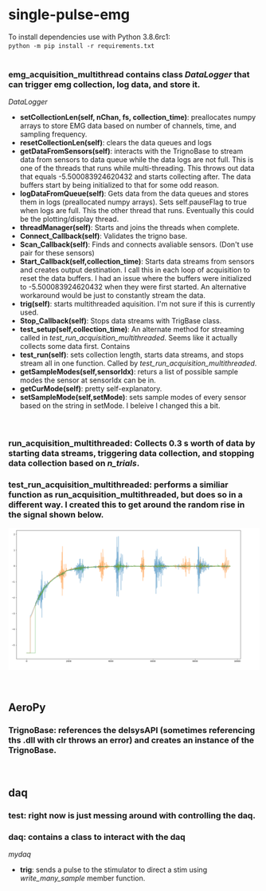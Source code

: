# single-pulse-emg  
To  install  dependencies use with Python 3.8.6rc1:  
`python -m pip install -r requirements.txt`  
&nbsp;  
### **emg_acquisition_multithread** contains class *DataLogger* that can trigger emg collection, log data, and store it.  
*DataLogger*   
- **setCollectionLen(self, nChan, fs, collection_time)**: preallocates numpy arrays to store EMG data based on number of channels, time, and sampling frequency.  
- **resetCollectionLen(self)**: clears the data queues and logs
- **getDataFromSensors(self)**: interacts with the TrignoBase to stream data from sensors to data queue while the data logs are not full. This is one of the threads that runs while multi-threading. This throws out data that equals -5.500083924620432 and starts collecting after. The data buffers start by being initialized to that for some odd reason.
- **logDataFromQueue(self)**: Gets data from the data queues and stores them in logs (preallocated numpy arrays). Sets self.pauseFlag to true when logs are full. This the other thread that runs. Eventually this could be the plotting/display thread.
- **threadManager(self)**: Starts and joins the threads when complete.
- **Connect_Callback(self)**: Validates the trigno base.
- **Scan_Callback(self)**: Finds and connects avaliable sensors. (Don't use pair for these sensors)  
- **Start_Callback(self,collection_time)**: Starts data streams from sensors and creates output destination. I call this in each loop of acquisition to reset the data buffers. I had an issue where the buffers were initialized to -5.500083924620432 when they were first started. An alternative workaround would be just to constantly stream the data. 
- **trig(self)**: starts multithreaded aquisition. I'm not sure if this is currently used.
- **Stop_Callback(self)**: Stops data streams with TrigBase class.
- **test_setup(self,collection_time)**: An alternate method for streaming called in *test_run_acquisition_multithreaded*. Seems like it actually collects some data first. Contains
- **test_run(self)**: sets collection length, starts data streams, and stops stream all in one function. Called by *test_run_acquisition_multithreaded*. 
- **getSampleModes(self,sensorIdx)**: returs a list of possible sample modes the sensor at sensorIdx can be in.  
- **getCurMode(self)**: pretty self-explanatory.
- **setSampleMode(self,setMode)**: sets sample modes of every sensor based on the string in setMode. I beleive I changed this a bit.  
&nbsp;  
&nbsp;  

### **run_acquisition_multithreaded**: Collects 0.3 s worth of data by starting data streams, triggering data collection, and stopping data collection based on *n_trials*.  
### **test_run_acquisition_multithreaded**: performs a similiar function as run_acquisition_multithreaded, but does so in a different way. I created this to get around the random rise in the signal shown below. 
![Drag Racing](.images/image2.png)

&nbsp;
 ## AeroPy  
### **TrignoBase**: references the delsysAPI (sometimes referencing ths .dll with clr throws an error) and creates an instance of the TrignoBase.  
&nbsp;
## daq  
### **test**: right now is just messing around with controlling the daq.  
### **daq**: contains a class to interact with the daq  
*mydaq*  
- **trig**: sends a pulse to the stimulator to direct a stim using *write_many_sample* member function.

